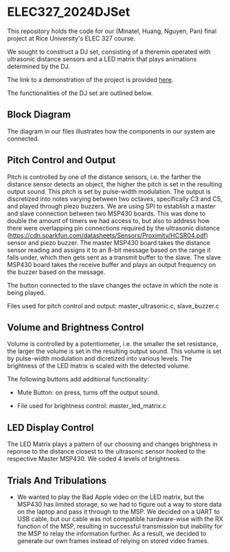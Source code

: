 # ELEC327_2024DJSet
This repository holds the code for our (Minatel, Huang, Nguyen, Pan) final project at Rice University's ELEC 327 course. 

We sought to construct a DJ set, consisting of a theremin operated with ultrasonic distance sensors and a LED matrix that plays animations determined by the DJ. 

The link to a demonstration of the project is provided [here](https://www.youtube.com/watch?v=dQw4w9WgXcQ).

The functionalities of the DJ set are outlined below.

## Block Diagram
The diagram in our files illustrates how the components in our system are connected.

## Pitch Control and Output
Pitch is controlled by one of the distance sensors, i.e. the farther the distance sensor detects an object, the higher the pitch is set in the resulting output sound. This pitch is set by pulse-width modulation. The output is discretized into notes varying between two octaves, specifically C3 and C5, and played through piezo buzzers. We are using SPI to establish a master and slave connection between two MSP430 boards. This was done to double the amount of timers we had access to, but also to address how there were overlapping pin connections required by the ultrasonic distance (https://cdn.sparkfun.com/datasheets/Sensors/Proximity/HCSR04.pdf) sensor and piezo buzzer. The master MSP430 board takes the distance sensor reading and assigns it to an 8-bit message based on the range it falls under, which then gets sent as a transmit buffer to the slave. The slave MSP430 board takes the receive buffer and plays an output frequency on the buzzer based on the message. 

The button connected to the slave changes the octave in which the note is being played.

Files used for pitch control and output: master_ultrasonic.c, slave_buzzer.c

## Volume and Brightness Control
Volume is controlled by a potentiometer, i.e. the smaller the set resistance, the larger the volume is set in the resulting output sound. This volume is set by pulse-width modulation and dicretized into various levels. The brightness of the LED matrix is scaled with the detected volume.

The following buttons add additional functionality:
- Mute Button: on press, turns off the output sound.

- File used for brightness control: master_led_matrix.c

## LED Display Control
The LED Matrix plays a pattern of our choosing and changes brightness in reponse to the distance closest to the ultrasonic sensor hooked to the respective Master MSP430. We coded 4 levels of brightness. 

## Trials And Tribulations
- We wanted to play the Bad Apple video on the LED matrix, but the MSP430 has limited storage, so we had to figure out a way to store data on the laptop and pass it through to the MSP. We decided on a UART to USB cable, but our cable was not compatible hardware-wise with the RX function of the MSP, resulting in successful transmission but inability for the MSP to relay the information further. As a result, we decided to generate our own frames instead of relying on stored video frames. 
